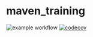 # maven_training
![example workflow](https://github.com/Hassane-baro/maven_training/actions/workflows/build.yml/badge.svg)
[![codecov](https://codecov.io/gh/Hassane-baro/maven_training/branch/main/graph/badge.svg?token=IYEKWQ7NGP)](https://codecov.io/gh/Hassane-Baro/maven_training)

